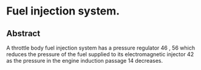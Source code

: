 # Fuel injection system.

## Abstract
A throttle body fuel injection system has a pressure regulator 46 , 56 which reduces the pressure of the fuel supplied to its electromagnetic injector 42 as the pressure in the engine induction passage 14 decreases.